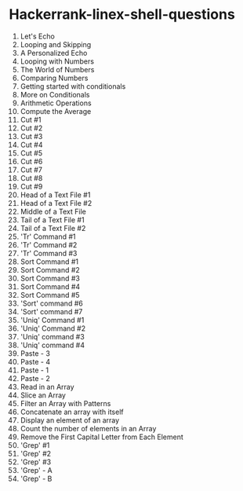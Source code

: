 # Hackerrank-linex-shell-questions
1. Let's Echo  
2. Looping and Skipping  
3. A Personalized Echo  
4. Looping with Numbers  
5. The World of Numbers  
6. Comparing Numbers  
7. Getting started with conditionals  
8. More on Conditionals  
9. Arithmetic Operations  
10. Compute the Average  
11. Cut #1  
12. Cut #2  
13. Cut #3  
14. Cut #4  
15. Cut #5  
16. Cut #6  
17. Cut #7  
18. Cut #8  
19. Cut #9  
20. Head of a Text File #1  
21. Head of a Text File #2  
22. Middle of a Text File  
23. Tail of a Text File #1  
24. Tail of a Text File #2  
25. 'Tr' Command #1  
26. 'Tr' Command #2  
27. 'Tr' Command #3  
28. Sort Command #1  
29. Sort Command #2  
30. Sort Command #3  
31. Sort Command #4  
32. Sort Command #5  
33. 'Sort' command #6  
34. 'Sort' command #7  
35. 'Uniq' Command #1  
36. 'Uniq' Command #2  
37. 'Uniq' command #3  
38. 'Uniq' command #4  
39. Paste - 3  
40. Paste - 4  
41. Paste - 1  
42. Paste - 2  
43. Read in an Array  
44. Slice an Array  
45. Filter an Array with Patterns  
46. Concatenate an array with itself  
47. Display an element of an array  
48. Count the number of elements in an Array  
49. Remove the First Capital Letter from Each Element  
50. 'Grep' #1  
51. 'Grep' #2  
52. 'Grep' #3  
53. 'Grep' - A  
54. 'Grep' - B
<br/>
<br/>